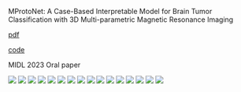 MProtoNet: A Case\-Based Interpretable Model for Brain Tumor Classification with 3D Multi\-parametric Magnetic Resonance Imaging

[pdf](https://arxiv.org/abs/2304.06258)

[code](https://github.com/aywi/mprotonet)

MIDL 2023 Oral paper

![](img/slide1.PNG)
![](img/slide2.PNG)
![](img/slide3.PNG)
![](img/slide4.PNG)
![](img/slide5.PNG)
![](img/slide6.PNG)
![](img/slide7.PNG)
![](img/slide8.PNG)
![](img/slide9.PNG)
![](img/slide10.PNG)
![](img/slide11.PNG)
![](img/slide12.PNG)
![](img/slide13.PNG)
![](img/slide14.PNG)
![](img/slide15.PNG)
![](img/slide16.PNG)

